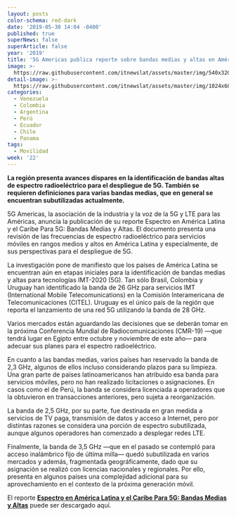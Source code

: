```yaml
---
layout: posts
color-schema: red-dark
date: '2019-05-30 14:04 -0400'
published: true
superNews: false
superArticle: false
year: '2019'
title: '5G Americas publica reporte sobre bandas medias y altas en América Latina '
image: >-
  https://raw.githubusercontent.com/itnewslat/assets/master/img/540x320/Antenas-5G-p.jpg
detail-image: >-
  https://raw.githubusercontent.com/itnewslat/assets/master/img/1024x680/Antenas-5G-g.jpg
categories:
  - Venezuela
  - Colombia
  - Argentina
  - Perú
  - Ecuador
  - Chile
  - Panama
tags:
  - Movilidad
week: '22'
---
```

**La región presenta avances dispares en la identificación de bandas altas de espectro radioeléctrico para el despliegue de 5G. También se requieren definiciones para varias bandas medias, que en general se encuentran subutilizadas actualmente.**

5G Americas, la asociación de la industria y la voz de la 5G y LTE para las Américas, anuncia la publicación de su reporte Espectro en América Latina y el Caribe Para 5G: Bandas Medias y Altas. El documento presenta una revisión de las frecuencias de espectro radioeléctrico para servicios móviles en rangos medios y altos en América Latina y especialmente, de sus perspectivas para el despliegue de 5G. 

La investigación pone de manifiesto que los países de América Latina se encuentran aún en etapas iniciales para la identificación de bandas medias y altas para tecnologías IMT-2020 (5G). Tan sólo Brasil, Colombia y Uruguay han identificado la banda de 26 GHz para servicios IMT (International Mobile Telecomunications) en la Comisión Interamericana de Telecomunicaciones (CITEL). Uruguay es el único país de la región que reporta el lanzamiento de una red 5G utilizando la banda de 28 GHz.

Varios mercados están aguardando las decisiones que se deberán tomar en la próxima Conferencia Mundial de Radiocomunicaciones (CMR-19) —que tendrá lugar en Egipto entre octubre y noviembre de este año— para adecuar sus planes para el espectro radioeléctrico.

En cuanto a las bandas medias, varios países han reservado la banda de 2,3 GHz, algunos de ellos incluso considerando plazos para su limpieza. Una gran parte de países latinoamericanos han atribuido esa banda para servicios móviles, pero no han realizado licitaciones o asignaciones. En casos como el de Perú, la banda se considera licenciada a operadores que la obtuvieron en transacciones anteriores, pero sujeta a reorganización.

La banda de 2,5 GHz, por su parte, fue destinada en gran medida a servicios de TV paga, transmisión de datos y acceso a Internet, pero por distintas razones se considera una porción de espectro subutilizada, aunque algunos operadores han comenzado a desplegar redes LTE.

Finalmente, la banda de 3,5 GHz —que en el pasado se contempló para acceso inalámbrico fijo de última milla— quedó subutilizada en varios mercados y además, fragmentada geográficamente, dado que su asignación se realizó con licencias nacionales y regionales. Por ello, presenta en algunos países una complejidad adicional para su aprovechamiento en el contexto de la próxima generación móvil. 

El reporte **[Espectro en América Latina y el Caribe Para 5G: Bandas Medias y Altas](http://brechacero.com/wp-content/uploads/2019/05/Bandas-medias-y-altas-ES-FINAL.pdf)** puede ser descargado aquí. 